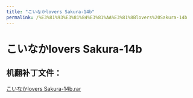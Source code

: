 ```yaml
---
title: "こいなかlovers Sakura-14b"
permalink: /%E3%81%93%E3%81%84%E3%81%AA%E3%81%8Blovers%20Sakura-14b
---
```



# こいなかlovers Sakura-14b

## 机翻补丁文件：

[こいなかlovers Sakura-14b.rar](https://github.com/jyxjyx1234/jyxjyx1234.github.io/blob/main/resources/%E3%81%93%E3%81%84%E3%81%AA%E3%81%8Blovers%20Sakura-14b.rar)

 

